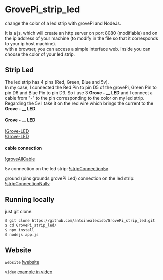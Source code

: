 # GrovePi_strip_led
change the color of a led strip with grovePi and NodeJs.  

It is a js, which will create an http server on port 8080 (modifiable) and on the ip address of your machine (to modify in the file so that it corresponds to your ip host machine).  
with a browser, you can access a simple interface web. Inside you can choose the color of your led strip.

## Strip Led

The led strip has 4 pins (Red, Green, Blue and 5v).  
In my case, I connected the Red Pin to pin D5 of the grovePi, Green Pin to pin D6 and Blue Pin to pin D3. So i use 3 **Grove - __ LED** and I connect a cable from "-" to the pin corresponding to the color on my led strip. Regarding the 5v I take it on the red wire which brings the current to the **Grove - __ LED**.

#### Grove - __ LED

[!Grove-LED](illustration/groveled1.jpg)  
[!Grove-LED](illustration/groveled2.jpg)

#### cable connection

[!groveAllCable](illustration/grovepialim.jpg)  

5v connection on the led strip:
[!stripConnection5v](illustration/grovepi5Volt.jpg)  

ground (pins grounds grovePi Led) connection on the led strip:
[!stripConnectionNullv](illustration/stripledNullVolt.jpg)  


## Running locally

just git clone.
```bash
$ git clone https://github.com/antoinealexisb/GrovePi_strip_led.git
$ cd GrovePi_strip_led/
$ npm install
$ nodejs app.js
```

## Website

`website`
[!website](illustration/web.png)

`video`
[example in video](https://youtu.be/xndJncuohY8)
